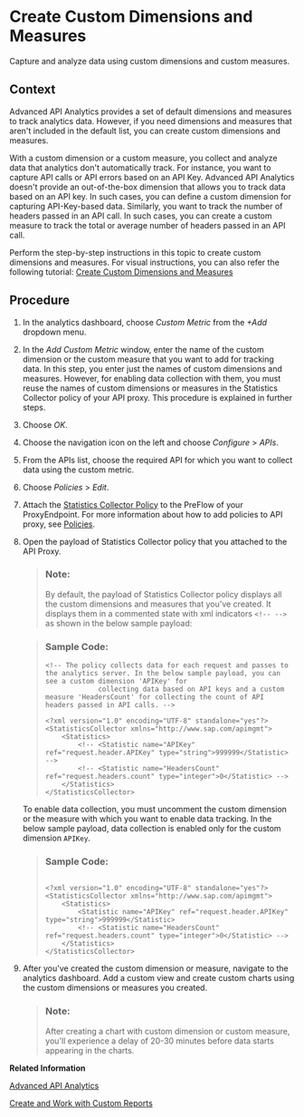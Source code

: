 <!-- loioba211bee152048bcb457723990355cc0 -->

# Create Custom Dimensions and Measures

Capture and analyze data using custom dimensions and custom measures.



## Context

Advanced API Analytics provides a set of default dimensions and measures to track analytics data. However, if you need dimensions and measures that aren't included in the default list, you can create custom dimensions and measures.

With a custom dimension or a custom measure, you collect and analyze data that analytics don't automatically track. For instance, you want to capture API calls or API errors based on an API Key. Advanced API Analytics doesn't provide an out-of-the-box dimension that allows you to track data based on an API key. In such cases, you can define a custom dimension for capturing API-Key-based data. Similarly, you want to track the number of headers passed in an API call. In such cases, you can create a custom measure to track the total or average number of headers passed in an API call.

Perform the step-by-step instructions in this topic to create custom dimensions and measures. For visual instructions, you can also refer the following tutorial: [Create Custom Dimensions and Measures](https://developers.sap.com/tutorials/api-mgmt-analytics-custom-metrics.html)



## Procedure

1.  In the analytics dashboard, choose *Custom Metric* from the *\+Add* dropdown menu.

2.  In the *Add Custom Metric* window, enter the name of the custom dimension or the custom measure that you want to add for tracking data. In this step, you enter just the names of custom dimensions and measures. However, for enabling data collection with them, you must reuse the names of custom dimensions or measures in the Statistics Collector policy of your API proxy. This procedure is explained in further steps.

3.  Choose *OK*.

4.  Choose the navigation icon on the left and choose *Configure* \> *APIs*.

5.  From the APIs list, choose the required API for which you want to collect data using the custom metric.

6.  Choose *Policies* \> *Edit*.

7.  Attach the [Statistics Collector Policy](statistics-collector-policy-1dee3c9.md) to the PreFlow of your ProxyEndpoint. For more information about how to add policies to API proxy, see [Policies](policies-7e4f3e5.md).

8.  Open the payload of Statistics Collector policy that you attached to the API Proxy.

    > ### Note:  
    > By default, the payload of Statistics Collector policy displays all the custom dimensions and measures that you've created. It displays them in a commented state with xml indicators `<!-- -->` as shown in the below sample payload:

    > ### Sample Code:  
    > ```
    > <!-- The policy collects data for each request and passes to the analytics server. In the below sample payload, you can see a custom dimension 'APIKey' for 
    >              collecting data based on API keys and a custom measure 'HeadersCount' for collecting the count of API headers passed in API calls. -->
    > 
    > <?xml version="1.0" encoding="UTF-8" standalone="yes"?>
    > <StatisticsCollector xmlns="http://www.sap.com/apimgmt">
    >     <Statistics>
    >         <!-- <Statistic name="APIKey" ref="request.header.APIKey" type="string">999999</Statistic> -->
    >         <!-- <Statistic name="HeadersCount" ref="request.headers.count" type="integer">0</Statistic> -->
    >     </Statistics>
    > </StatisticsCollector>
    > ```

    To enable data collection, you must uncomment the custom dimension or the measure with which you want to enable data tracking. In the below sample payload, data collection is enabled only for the custom dimension `APIKey`.

    > ### Sample Code:  
    > ```
    > 
    > <?xml version="1.0" encoding="UTF-8" standalone="yes"?>
    > <StatisticsCollector xmlns="http://www.sap.com/apimgmt">
    >     <Statistics>
    >         <Statistic name="APIKey" ref="request.header.APIKey" type="string">999999</Statistic>
    >         <!-- <Statistic name="HeadersCount" ref="request.headers.count" type="integer">0</Statistic> -->
    >     </Statistics>
    > </StatisticsCollector>
    > ```

9.  After you've created the custom dimension or measure, navigate to the analytics dashboard. Add a custom view and create custom charts using the custom dimensions or measures you created.

    > ### Note:  
    > After creating a chart with custom dimension or custom measure, you'll experience a delay of 20-30 minutes before data starts appearing in the charts.


**Related Information**  


[Advanced API Analytics](advanced-api-analytics-5973d4a.md "Advanced API Analytics brings to you the all new analytics dashboard, providing handy and powerful analytical reporting tools to track your API performance and usage.")

[Create and Work with Custom Reports](create-and-work-with-custom-reports-daf54fd.md "Create your own custom reports in Advanced API Analytics dashboard.")


